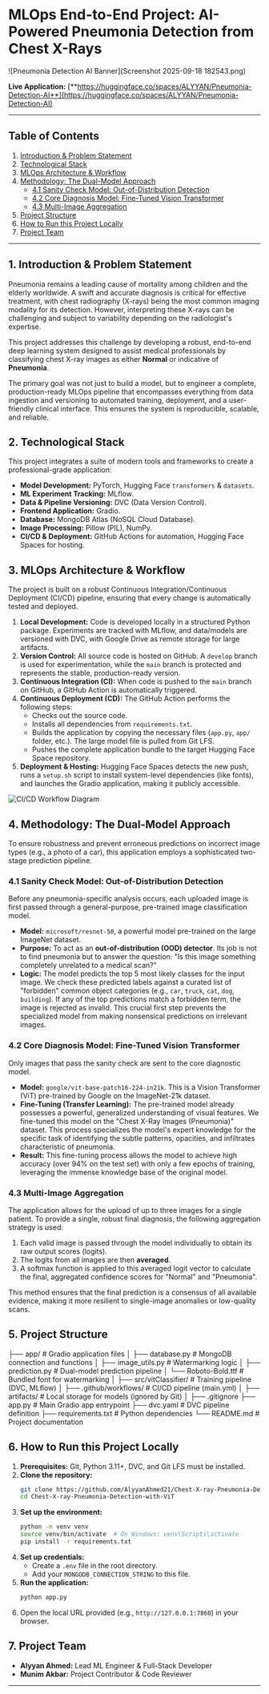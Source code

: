# MLOps End-to-End Project: AI-Powered Pneumonia Detection from Chest X-Rays

![Pneumonia Detection AI Banner](Screenshot 2025-09-18 182543.png) 
<!-- Optional: Create a banner image and upload it to a service like imgur.com or directly to your repo -->

**Live Application:** [**https://huggingface.co/spaces/ALYYAN/Pneumonia-Detection-AI**](https://huggingface.co/spaces/ALYYAN/Pneumonia-Detection-AI) <!-- Make sure this link is correct -->

---

## Table of Contents
1.  [Introduction & Problem Statement](#1-introduction--problem-statement)
2.  [Technological Stack](#2-technological-stack)
3.  [MLOps Architecture & Workflow](#3-mlops-architecture--workflow)
4.  [Methodology: The Dual-Model Approach](#4-methodology-the-dual-model-approach)
    -   [4.1 Sanity Check Model: Out-of-Distribution Detection](#41-sanity-check-model-out-of-distribution-detection)
    -   [4.2 Core Diagnosis Model: Fine-Tuned Vision Transformer](#42-core-diagnosis-model-fine-tuned-vision-transformer)
    -   [4.3 Multi-Image Aggregation](#43-multi-image-aggregation)
5.  [Project Structure](#5-project-structure)
6.  [How to Run this Project Locally](#6-how-to-run-this-project-locally)
7.  [Project Team](#7-project-team)

---

## 1. Introduction & Problem Statement

Pneumonia remains a leading cause of mortality among children and the elderly worldwide. A swift and accurate diagnosis is critical for effective treatment, with chest radiography (X-rays) being the most common imaging modality for its detection. However, interpreting these X-rays can be challenging and subject to variability depending on the radiologist's expertise.

This project addresses this challenge by developing a robust, end-to-end deep learning system designed to assist medical professionals by classifying chest X-ray images as either **Normal** or indicative of **Pneumonia**.

The primary goal was not just to build a model, but to engineer a complete, production-ready MLOps pipeline that encompasses everything from data ingestion and versioning to automated training, deployment, and a user-friendly clinical interface. This ensures the system is reproducible, scalable, and reliable.

## 2. Technological Stack

This project integrates a suite of modern tools and frameworks to create a professional-grade application:

*   **Model Development:** PyTorch, Hugging Face `transformers` & `datasets`.
*   **ML Experiment Tracking:** MLflow.
*   **Data & Pipeline Versioning:** DVC (Data Version Control).
*   **Frontend Application:** Gradio.
*   **Database:** MongoDB Atlas (NoSQL Cloud Database).
*   **Image Processing:** Pillow (PIL), NumPy.
*   **CI/CD & Deployment:** GitHub Actions for automation, Hugging Face Spaces for hosting.

## 3. MLOps Architecture & Workflow

The project is built on a robust Continuous Integration/Continuous Deployment (CI/CD) pipeline, ensuring that every change is automatically tested and deployed.

1.  **Local Development:** Code is developed locally in a structured Python package. Experiments are tracked with MLflow, and data/models are versioned with DVC, with Google Drive as remote storage for large artifacts.
2.  **Version Control:** All source code is hosted on GitHub. A `develop` branch is used for experimentation, while the `main` branch is protected and represents the stable, production-ready version.
3.  **Continuous Integration (CI):** When code is pushed to the `main` branch on GitHub, a GitHub Action is automatically triggered.
4.  **Continuous Deployment (CD):** The GitHub Action performs the following steps:
    *   Checks out the source code.
    *   Installs all dependencies from `requirements.txt`.
    *   Builds the application by copying the necessary files (`app.py`, `app/` folder, etc.). The large model file is pulled from Git LFS.
    *   Pushes the complete application bundle to the target Hugging Face Space repository.
5.  **Deployment & Hosting:** Hugging Face Spaces detects the new push, runs a `setup.sh` script to install system-level dependencies (like fonts), and launches the Gradio application, making it publicly accessible.

![CI/CD Workflow Diagram](https://your-image-hosting-service.com/cicd-diagram.png) 
<!-- Optional: Create a simple diagram of this workflow -->

## 4. Methodology: The Dual-Model Approach

To ensure robustness and prevent erroneous predictions on incorrect image types (e.g., a photo of a car), this application employs a sophisticated two-stage prediction pipeline.

### 4.1 Sanity Check Model: Out-of-Distribution Detection

Before any pneumonia-specific analysis occurs, each uploaded image is first passed through a general-purpose, pre-trained image classification model.

*   **Model:** `microsoft/resnet-50`, a powerful model pre-trained on the large ImageNet dataset.
*   **Purpose:** To act as an **out-of-distribution (OOD) detector**. Its job is not to find pneumonia but to answer the question: "Is this image something completely unrelated to a medical scan?"
*   **Logic:** The model predicts the top 5 most likely classes for the input image. We check these predicted labels against a curated list of "forbidden" common object categories (e.g., `car`, `truck`, `cat`, `dog`, `building`). If any of the top predictions match a forbidden term, the image is rejected as invalid. This crucial first step prevents the specialized model from making nonsensical predictions on irrelevant images.

### 4.2 Core Diagnosis Model: Fine-Tuned Vision Transformer

Only images that pass the sanity check are sent to the core diagnostic model.

*   **Model:** `google/vit-base-patch16-224-in21k`. This is a Vision Transformer (ViT) pre-trained by Google on the ImageNet-21k dataset.
*   **Fine-Tuning (Transfer Learning):** The pre-trained model already possesses a powerful, generalized understanding of visual features. We fine-tuned this model on the "Chest X-Ray Images (Pneumonia)" dataset. This process specializes the model's expert knowledge for the specific task of identifying the subtle patterns, opacities, and infiltrates characteristic of pneumonia.
*   **Result:** This fine-tuning process allows the model to achieve high accuracy (over 94% on the test set) with only a few epochs of training, leveraging the immense knowledge base of the original model.

### 4.3 Multi-Image Aggregation

The application allows for the upload of up to three images for a single patient. To provide a single, robust final diagnosis, the following aggregation strategy is used:

1.  Each valid image is passed through the model individually to obtain its raw output scores (logits).
2.  The logits from all images are then **averaged**.
3.  A softmax function is applied to this averaged logit vector to calculate the final, aggregated confidence scores for "Normal" and "Pneumonia".

This method ensures that the final prediction is a consensus of all available evidence, making it more resilient to single-image anomalies or low-quality scans.

## 5. Project Structure

├── app/ # Gradio application files
│ ├── database.py # MongoDB connection and functions
│ ├── image_utils.py # Watermarking logic
│ ├── prediction.py # Dual-model prediction pipeline
│ └── Roboto-Bold.ttf # Bundled font for watermarking
│
├── src/vitClassifier/ # Training pipeline (DVC, MLflow)
│
├── .github/workflows/ # CI/CD pipeline (main.yml)
│
├── artifacts/ # Local storage for models (ignored by Git)
│
├── .gitignore
├── app.py # Main Gradio app entrypoint
├── dvc.yaml # DVC pipeline definition
├── requirements.txt # Python dependencies
└── README.md # Project documentation

## 6. How to Run this Project Locally

1.  **Prerequisites:** Git, Python 3.11+, DVC, and Git LFS must be installed.
2.  **Clone the repository:**
    ```bash
    git clone https://github.com/AlyyanAhmed21/Chest-X-ray-Pneumonia-Detection-with-ViT.git
    cd Chest-X-ray-Pneumonia-Detection-with-ViT
    ```
3.  **Set up the environment:**
    ```bash
    python -m venv venv
    source venv/bin/activate  # On Windows: venv\Scripts\activate
    pip install -r requirements.txt
    ```
4.  **Set up credentials:**
    *   Create a `.env` file in the root directory.
    *   Add your `MONGODB_CONNECTION_STRING` to this file.
5.  **Run the application:**
    ```bash
    python app.py
    ```
6.  Open the local URL provided (e.g., `http://127.0.0.1:7860`) in your browser.

## 7. Project Team

*   **Alyyan Ahmed:** Lead ML Engineer & Full-Stack Developer
*   **Munim Akbar:** Project Contributor & Code Reviewer

---
